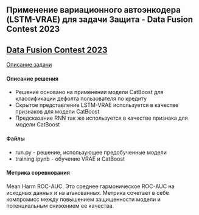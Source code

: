 ## Применение вариационного автоэнкодера (LSTM-VRAE) для задачи Защита - Data Fusion Contest 2023

## [Data Fusion Contest 2023](https://ods.ai/tracks/data-fusion-2023-competitions)

[Описание задачи](https://ods.ai/tracks/data-fusion-2023-competitions/competitions/data-fusion2023-defence)

#### Описание решения

- Решение основано на применении модели CatBoost для классификации дефолта пользователя по кредиту
- Скрытое представление LSTM-VRAE используется в качестве признаков для модели CatBoost
- Предсказание RNN так же используется в качестве признака для модели CatBoost

#### Файлы

- run.py - решение, использующее предобученные модели
- training.ipynb - обучение VRAE и CatBoost

#### Метрика соревнования
Mean Harm ROC-AUC. Это среднее гармоническое ROC-AUC на исходных данных и на атакованных. Метрика сочетает в себе компромисс между повышением защищенности модели и потенциальным снижением ее качества. 


